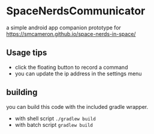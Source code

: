 # SpaceNerdsCommunicator
a simple android app companion prototype for https://smcameron.github.io/space-nerds-in-space/

## Usage tips
- click the floating button to record a command
- you can update the ip address in the settings menu

## building

you can build this code with the included gradle wrapper.
- with shell script `./gradlew build`
- with batch script `gradlew build`
